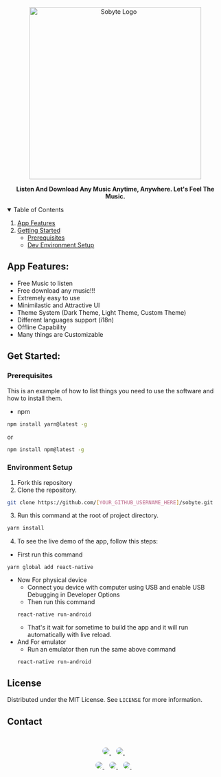 
<div align="center">
  <img alt="Sobyte Logo" src="https://github.com/sobhanbera/sobyte/blob/master/.github_src/logo_name.png" width="400px" />

  **Listen And Download Any Music Anytime, Anywhere. Let's Feel The Music.**
</div>

<details open="open">
  <summary>Table of Contents</summary>
  <ol>
    <li>
      <a href="#about-the-project">App Features</a>
    </li>
    <li>
      <a href="#getting-started">Getting Started</a>
      <ul>
        <li><a href="#prerequisites">Prerequisites</a></li>
        <li><a href="#">Dev Environment Setup</a></li>
      </ul>
    </li>
  </ol>
</details>

## App Features:
- Free Music to listen
- Free download any music!!!
- Extremely easy to use
- Minimilastic and Attractive UI
- Theme System (Dark Theme, Light Theme, Custom Theme)
- Different languages support (i18n)
- Offline Capability
- Many things are Customizable

## Get Started:

### Prerequisites

This is an example of how to list things you need to use the software and how to install them.
* npm
```sh
npm install yarn@latest -g
```
  or
```sh
npm install npm@latest -g
```

### Environment Setup

1. Fork this repository
2. Clone the repository.
```sh
git clone https://github.com/[YOUR_GITHUB_USERNAME_HERE]/sobyte.git
```
3. Run this command at the root of project directory.
```sh
yarn install
```
4. To see the live demo of the app, follow this steps:
  - First run this command
  ```
  yarn global add react-native
  ```
  - Now For physical device
    - Connect you device with computer using USB and enable USB Debugging in Developer Options
    - Then run this command
    ```
    react-native run-android
    ```
    - That's it wait for sometime to build the app and it will run automatically with live reload.
  - And For emulator
    - Run an emulator then run the same above command
    ```
    react-native run-android
    ```
    
 
## License

Distributed under the MIT License. See `LICENSE` for more information.

## Contact

</br>
<p align='center'>
  <a href="https://www.linkedin.com/in/sobhanbera">
    <img style="border-radius:25px" src="https://img.shields.io/badge/linkedin-%230077B5.svg?&style=for-the-badge&logo=linkedin&logoColor=white" />
  </a>&nbsp;&nbsp;
  <a href="https://www.instagram.com/sobhanbera_">
    <img  style="border-radius:25px"src="https://img.shields.io/badge/instagram-%23E4405F.svg?&style=for-the-badge&logo=instagram&logoColor=white" />        
  </a>&nbsp;&nbsp;
</p>

<p align='center'>
  <a href="https://www.facebook.com/sobhanberaos">
    <img style="border-radius:25px" src="https://img.shields.io/badge/sobhanbera-%233b5998.svg?&style=for-the-badge&logo=facebook&logoColor=white" />
  </a>&nbsp;&nbsp;
  <a href="https://twitter.com/BeraSobhan">
    <img style="border-radius:25px" src="https://img.shields.io/badge/twitter-%2300acee.svg?&style=for-the-badge&logo=twitter&logoColor=white" />        
  </a>&nbsp;&nbsp;
  <a href="mailto:sobhanbera258@gmail.com">
    <img style="border-radius:25px" src="https://img.shields.io/badge/-sobhanbera258-c14438?style=for-the-badge&logo=Gmail&logoColor=white&link=mailto:sobhanbera258@gmail.com" />
  </a>&nbsp;&nbsp;
</p>

